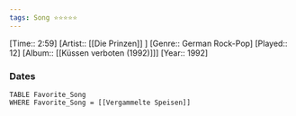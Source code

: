 ```yaml
---
tags: Song ⭐⭐⭐⭐⭐ 
---
```

[Time:: 2:59]
[Artist:: [[Die Prinzen]] ]
[Genre:: German Rock-Pop]
[Played:: 12]
[Album:: [[Küssen verboten (1992)]]]
[Year:: 1992]
### Dates
````dataview
TABLE Favorite_Song
WHERE Favorite_Song = [[Vergammelte Speisen]]
````